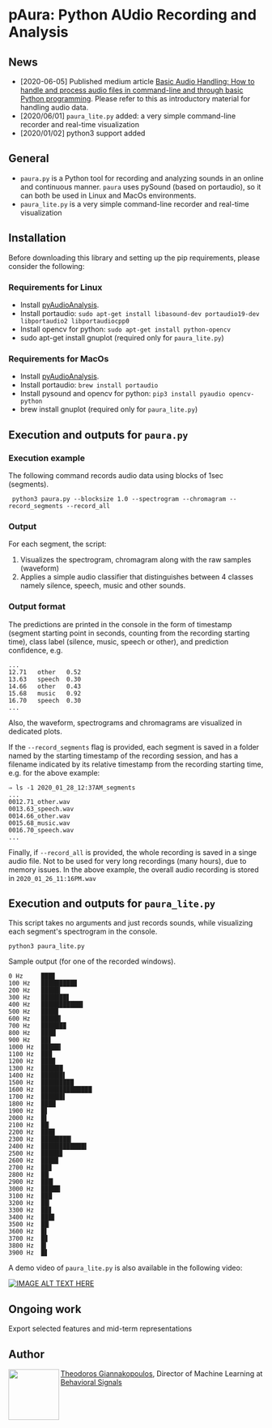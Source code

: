 
# pAura: Python AUdio Recording and Analysis

## News
 * [2020-06-05] Published medium article [Basic Audio Handling: How to handle and process audio files in command-line and through basic Python programming](https://medium.com/behavioral-signals-ai/basic-audio-handling-d4cc9c70d64d). Please refer to this as introductory material for handling audio data.
 * [2020/06/01] `paura_lite.py` added: a very simple command-line recorder and real-time visualization
 * [2020/01/02] python3 support added  

## General
 - ```paura.py``` is a Python tool for recording and analyzing sounds in an online 
and continuous manner. `paura` uses pySound (based on portaudio), so it can 
both be used in Linux and MacOs environments. 
 - `paura_lite.py` is a very simple command-line recorder and real-time visualization
  
## Installation
Before downloading this library and setting up the pip requirements, please 
consider the following:

### Requirements for Linux
 * Install [pyAudioAnalysis](https://github.com/tyiannak/pyAudioAnalysis/).
 * Install portaudio: `sudo apt-get install libasound-dev portaudio19-dev libportaudio2 libportaudiocpp0`
 * Install opencv for python: `sudo apt-get install python-opencv`
 * sudo apt-get install gnuplot (required only for `paura_lite.py`)

### Requirements for MacOs
 * Install [pyAudioAnalysis](https://github.com/tyiannak/pyAudioAnalysis/).
 * Install portaudio: `brew install portaudio`
 * Install pysound and opencv for python: `pip3 install pyaudio opencv-python`
 * brew install gnuplot (required only for `paura_lite.py`)

## Execution and outputs for `paura.py`

### Execution example
The following command records audio data using blocks of 1sec (segments). 

```
 python3 paura.py --blocksize 1.0 --spectrogram --chromagram --record_segments --record_all
```

### Output
For each segment, the script:
1) Visualizes the spectrogram, chromagram  along with the raw samples (waveform)
2) Applies a simple audio classifier that distinguishes between 4 classes namely
 silence, speech, music and other sounds.

### Output format

The predictions are printed in the console in the form of timestamp 
(segment starting point in seconds, counting from the recording starting time), 
class label (silence, music, speech or other), and prediction confidence, e.g.
```
...
12.71	other	0.52
13.63	speech	0.30
14.66	other	0.43
15.68	music	0.92
16.70	speech	0.30
...
```

Also, the waveform, spectrograms and chromagrams are visualized in dedicated 
plots. 

If the `--record_segments` flag is provided, 
each segment is saved in a folder named by the starting timestamp of the 
recording session, and has a filename indicated by its relative timestamp from 
the recording starting time, e.g. for the above example:
```
⇒ ls -1 2020_01_28_12:37AM_segments 
...
0012.71_other.wav
0013.63_speech.wav
0014.66_other.wav
0015.68_music.wav
0016.70_speech.wav
...
```

Finally, if `--record_all` is provided, the whole recording is saved in a 
singe audio file. Not to be used for very long recordings (many hours), due to 
memory issues. In the above example, the overall audio recording is stored in 
`2020_01_26_11:16PM.wav`

## Execution and outputs for `paura_lite.py`
This script takes no arguments and just records sounds, 
while visualizing each segment's spectrogram in the console.
```
python3 paura_lite.py
```

Sample output (for one of the recorded windows).
```
0 Hz     ███▊
100 Hz   █████████▉
200 Hz   █████▎
300 Hz   ███████▋
400 Hz   ███████████▌
500 Hz   ████▊
600 Hz   █████▍
700 Hz   ██████▉
800 Hz   ████
900 Hz   ██▋
1000 Hz  █████▍
1100 Hz  ███
1200 Hz  ███▉
1300 Hz  ██████
1400 Hz  ██████▌
1500 Hz  █████████
1600 Hz  ██████████████
1700 Hz  ██████▌
1800 Hz  ████
1900 Hz  █▋
2000 Hz  █▌
2100 Hz  ██▏
2200 Hz  ███▊
2300 Hz  ████████▎
2400 Hz  ████████████▌
2500 Hz  █████▉
2600 Hz  ████▊
2700 Hz  ██▉
2800 Hz  ██▏
2900 Hz  ███▎
3000 Hz  █████▎
3100 Hz  ███
3200 Hz  ██▎
3300 Hz  ██▊
3400 Hz  ███▋
3500 Hz  ██▏
3600 Hz  █▌
3700 Hz  █▊
3800 Hz  █▍
3900 Hz  █▋

```

A demo video of `paura_lite.py` is also available in the following video:

[![IMAGE ALT TEXT HERE](https://img.youtube.com/vi/YEi9AmA-07s/0.jpg)](https://www.youtube.com/watch?v=YEi9AmA-07s)

## Ongoing work
Export selected features and mid-term representations

## Author
<img src="https://tyiannak.github.io/files/3.JPG" align="left" height="100"/>

[Theodoros Giannakopoulos](https://tyiannak.github.io),
Director of Machine Learning at [Behavioral Signals](https://behavioralsignals.com)


